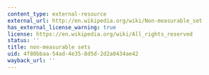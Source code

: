 ```yaml
---
content_type: external-resource
external_url: http://en.wikipedia.org/wiki/Non-measurable_set
has_external_license_warning: true
license: https://en.wikipedia.org/wiki/All_rights_reserved
status: ''
title: non-measurable sets
uid: 4f80bbaa-54ad-4e35-8d5d-2d2a0434ae42
wayback_url: ''
---
```

